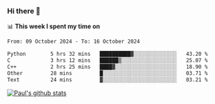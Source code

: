 ### Hi there 👋

📊 **This week I spent my time on**
<!--START_SECTION:waka-->

```txt
From: 09 October 2024 - To: 16 October 2024

Python        5 hrs 32 mins   ██████████▓░░░░░░░░░░░░░░   43.20 %
C             3 hrs 12 mins   ██████▒░░░░░░░░░░░░░░░░░░   25.07 %
C++           2 hrs 25 mins   ████▓░░░░░░░░░░░░░░░░░░░░   18.90 %
Other         28 mins         █░░░░░░░░░░░░░░░░░░░░░░░░   03.71 %
Text          24 mins         ▓░░░░░░░░░░░░░░░░░░░░░░░░   03.21 %
```

<!--END_SECTION:waka-->


[![Paul's github stats](https://github-readme-stats.vercel.app/api?username=mickeyouyou&theme=dracula&show_icons=true)](https://github.com/anuraghazra/github-readme-stats)
